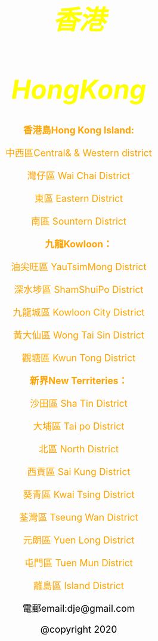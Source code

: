 <style>
body {
  background-image: url('429EA0F6-F280-4D32-8A09-2B69D351C8CC.jpeg');
  background-repeat: no-repeat;
  background-attachment: fixed; 
  background-size: 100% 100%;
}
</style>

<html>

<head>
<style>
body1 {
text-align: center;
font-size: 35px;
}
</style>
</head>

<body1>
<I><h1 style="color:yellow ;">香港</h1></I>
<I><h1 style="color:yellow ;">HongKong</h1></I>
</body1>

<style>
body2 {
text-align: center;
font-size:25px;  
style="background-color:rgba(0, 0, 0, 0.2);
}
</style>

<body2 style="color:orange;">
  <b><p>香港島Hong Kong Island:</p></b>
  <p>中西區Central& &  Western district</p>
  <p>灣仔區 Wai Chai District</p>
  <p>東區 Eastern District</p>
  <p>南區 Sountern District</p>
  
<b><p>九龍Kowloon：</p></b>
<p>油尖旺區 YauTsimMong District</p>
<p>深水埗區 ShamShuiPo District</p>
<p>九龍城區 Kowloon City District</p>
<p>黃大仙區 Wong Tai Sin District</p>
<p>觀塘區 Kwun Tong District</p>

<b><p>新界New Territeries：</p></b>
<p>沙田區 Sha Tin District</p>
<p>大埔區 Tai po District</p>
<p>北區 North District</p>
<p>西貢區 Sai Kung District</p>
<p>葵青區 Kwai Tsing District</p>
<p>荃灣區 Tseung Wan District</p>
<p>元朗區 Yuen Long District</p>
<p>屯門區 Tuen Mun District</p>
<p>離島區 Island District</p>
</body2>

<style>
body3 {
text-align: center;
font-size:25px;  
}
</style>

<body3>
<p style="color:black;"> 電郵email:dje@gmail.com </p>
<p style="color:black;"> @copyright 2020 </p>

</body3>

</html>
